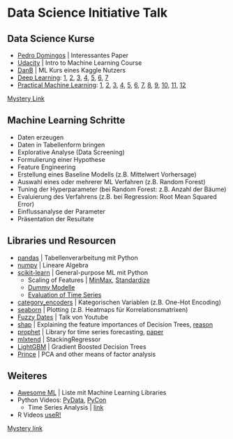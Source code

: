 # Data Science Initiative Talk

## Data Science Kurse

+ [Pedro Domingos](https://homes.cs.washington.edu/~pedrod/papers/cacm12.pdf) | Interessantes Paper
+ [Udacity](https://eu.udacity.com/course/intro-to-machine-learning--ud120) | Intro to Machine Learning Course
+ [DanB](https://www.kaggle.com/dansbecker/learning-materials-on-kaggle) | ML Kurs eines Kaggle Nutzers
+ [Deep Learning](http://forums.fast.ai/t/welcome-to-part-1-v2/5787?source_topic_id=8319):
[1](https://www.youtube.com/watch?v=IPBSB1HLNLo&feature=youtu.be),
[2](https://www.youtube.com/watch?v=JNxcznsrRb8&feature=youtu.be),
[3](https://www.youtube.com/watch?v=9C06ZPF8Uuc&feature=youtu.be),
[4](https://www.youtube.com/watch?v=gbceqO8PpBg&feature=youtu.be),
[5](https://www.youtube.com/watch?v=J99NV9Cr75I&feature=youtu.be),
[6](https://www.youtube.com/watch?v=sHcLkfRrgoQ&feature=youtu.be),
[7](https://www.youtube.com/watch?v=H3g26EVADgY&feature=youtu.be)  
+ [Practical Machine Learning](http://forums.fast.ai/t/another-treat-early-access-to-intro-to-machine-learning-videos/6826):
[1](https://www.youtube.com/watch?v=CzdWqFTmn0Y),
[2](https://www.youtube.com/watch?v=blyXCk4sgEg),
[3](https://www.youtube.com/watch?v=YSFG_W8JxBo),
[4](https://www.youtube.com/watch?v=0v93qHDqq_g),
[5](https://www.youtube.com/watch?v=3jl2h9hSRvc),
[6](https://www.youtube.com/watch?v=BFIYUvBRTpE),
[7](https://www.youtube.com/watch?v=O5F9vR2CNYI),
[8](https://www.youtube.com/watch?v=DzE0eSdy5Hk),
[9](https://www.youtube.com/watch?v=PGC0UxakTvM),
[10](https://www.youtube.com/watch?v=37sFIak42Sc),
[11](https://www.youtube.com/watch?v=XJ_waZlJU8g),
[12](https://www.youtube.com/watch?v=5_xFdhfUnvQ)

[Mystery Link](http://faculty.neu.edu.cn/cc/zhangyf/papers/How-to-Lie-with-Statistics.pdf)

## Machine Learning Schritte

+ Daten erzeugen
+ Daten in Tabellenform bringen
+ Explorative Analyse (Data Screening)
+ Formulierung einer Hypothese
+ Feature Engineering
+ Erstellung eines Baseline Modells (z.B. Mittelwert Vorhersage)
+ Auswahl eines oder mehrerer ML Verfahren (z.B. Random Forest)
+ Tuning der Hyperparameter (bei Random Forest: z.B. Anzahl der Bäume)
+ Evaluierung des Verfahrens (z.B. bei Regression: Root Mean Squared Error)
+ Einflussanalyse der Parameter
+ Präsentation der Resultate


## Libraries und Resourcen

+ [pandas](https://pandas.pydata.org/) | Tabellenverarbeitung mit Python
+ [numpy](https://docs.scipy.org/doc/numpy-1.15.1/reference/generated/numpy.log1p.html) | Lineare Algebra
+ [scikit-learn](http://scikit-learn.org/stable/) | General-purpose ML mit Python
  + Scaling of Features | [MinMax](http://scikit-learn.org/stable/modules/generated/sklearn.preprocessing.MinMaxScaler.html#sklearn.preprocessing.MinMaxScaler), [Standardize](http://scikit-learn.org/stable/modules/generated/sklearn.preprocessing.StandardScaler.html#sklearn.preprocessing.StandardScaler)
  + [Dummy Modelle](http://scikit-learn.org/stable/modules/generated/sklearn.dummy.DummyRegressor.html)
  + [Evaluation of Time Series](http://scikit-learn.org/stable/modules/generated/sklearn.model_selection.TimeSeriesSplit.html)
+ [category_encoders](http://contrib.scikit-learn.org/categorical-encoding/) | Kategorischen Variablen (z.B. One-Hot Encoding)
+ [seaborn](https://seaborn.pydata.org/) | Plotting (z.B. Heatmaps für Korrelationsmatrixen)
+ [Fuzzy Dates](https://www.youtube.com/watch?v=68ABAU_V8qI) | Talk von Youtube
+ [shap](https://github.com/slundberg/shap/) | Explaining the feature importances of Decision Trees, [reason](http://explained.ai/rf-importance/index.html)
+ [prophet](https://github.com/facebook/prophet) | Library for time series forecasting, [paper](https://peerj.com/preprints/3190.pdf)
+ [mlxtend](https://rasbt.github.io/mlxtend/user_guide/regressor/StackingRegressor/) | StackingRegressor
+ [LightGBM](https://github.com/Microsoft/LightGBM) | Gradient Boosted Decision Trees
+ [Prince](https://github.com/kormilitzin/Prince) | PCA and other means of factor analysis

## Weiteres

+ [Awesome ML](https://github.com/josephmisiti/awesome-machine-learning) | Liste mit Machine Learning Libraries
+ Python Videos: [PyData](https://www.youtube.com/channel/UCOjD18EJYcsBog4IozkF_7w), [PyCon](https://www.youtube.com/channel/UCsX05-2sVSH7Nx3zuk3NYuQ)
  + Time Series Analysis | [link](https://www.youtube.com/watch?v=zmfe2RaX-14)
+ R Videos [useR!](https://www.youtube.com/channel/UC_R5smHVXRYGhZYDJsnXTwg/featured)


[Mystery link](https://www.autodeskresearch.com/publications/samestats)
